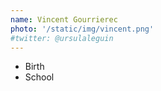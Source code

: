 ```yaml
---
name: Vincent Gourrierec
photo: '/static/img/vincent.png'
#twitter: @ursulaleguin
---
```


- Birth
- School
